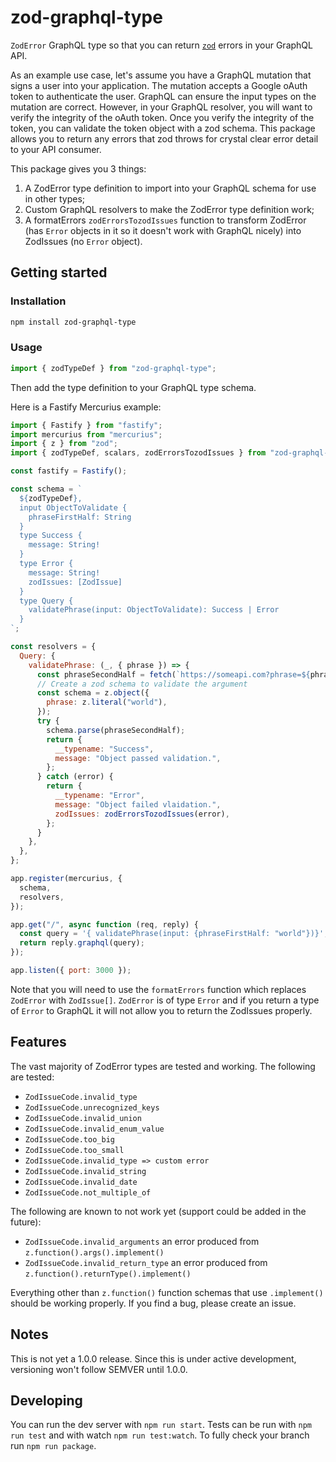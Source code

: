 # zod-graphql-type

`ZodError` GraphQL type so that you can return [`zod`](https://github.com/colinhacks/zod) errors in your GraphQL API.

As an example use case, let's assume you have a GraphQL mutation that signs a user into your application. The mutation accepts a Google oAuth token to authenticate the user. GraphQL can ensure the input types on the mutation are correct. However, in your GraphQL resolver, you will want to verify the integrity of the oAuth token. Once you verify the integrity of the token, you can validate the token object with a zod schema. This package allows you to return any errors that zod throws for crystal clear error detail to your API consumer.

This package gives you 3 things:

1. A ZodError type definition to import into your GraphQL schema for use in other types;
2. Custom GraphQL resolvers to make the ZodError type definition work;
3. A formatErrors `zodErrorsTozodIssues` function to transform ZodError (has `Error` objects in it so it doesn't work with GraphQL nicely) into ZodIssues (no `Error` object).

## Getting started

### Installation

```sh
npm install zod-graphql-type
```

### Usage

```js
import { zodTypeDef } from "zod-graphql-type";
```

Then add the type definition to your GraphQL type schema.

Here is a Fastify Mercurius example:

```js
import { Fastify } from "fastify";
import mercurius from "mercurius";
import { z } from "zod";
import { zodTypeDef, scalars, zodErrorsTozodIssues } from "zod-graphql-type";

const fastify = Fastify();

const schema = `
  ${zodTypeDef},
  input ObjectToValidate {
    phraseFirstHalf: String
  }
  type Success {
    message: String!
  }
  type Error {
    message: String!
    zodIssues: [ZodIssue]
  }
  type Query {
    validatePhrase(input: ObjectToValidate): Success | Error
  }
`;

const resolvers = {
  Query: {
    validatePhrase: (_, { phrase }) => {
      const phraseSecondHalf = fetch(`https://someapi.com?phrase=${phrase}`);
      // Create a zod schema to validate the argument
      const schema = z.object({
        phrase: z.literal("world"),
      });
      try {
        schema.parse(phraseSecondHalf);
        return {
          __typename: "Success",
          message: "Object passed validation.",
        };
      } catch (error) {
        return {
          __typename: "Error",
          message: "Object failed vlaidation.",
          zodIssues: zodErrorsTozodIssues(error),
        };
      }
    },
  },
};

app.register(mercurius, {
  schema,
  resolvers,
});

app.get("/", async function (req, reply) {
  const query = '{ validatePhrase(input: {phraseFirstHalf: "world"})}';
  return reply.graphql(query);
});

app.listen({ port: 3000 });
```

Note that you will need to use the `formatErrors` function which replaces `ZodError` with `ZodIssue[]`. `ZodError` is of type `Error` and if you return a type of `Error` to GraphQL it will not allow you to return the ZodIssues properly.

## Features

The vast majority of ZodError types are tested and working. The following are tested:

- `ZodIssueCode.invalid_type`
- `ZodIssueCode.unrecognized_keys`
- `ZodIssueCode.invalid_union`
- `ZodIssueCode.invalid_enum_value`
- `ZodIssueCode.too_big`
- `ZodIssueCode.too_small`
- `ZodIssueCode.invalid_type => custom error`
- `ZodIssueCode.invalid_string`
- `ZodIssueCode.invalid_date`
- `ZodIssueCode.not_multiple_of`

The following are known to not work yet (support could be added in the future):

- `ZodIssueCode.invalid_arguments` an error produced from `z.function().args().implement()`
- `ZodIssueCode.invalid_return_type` an error produced from `z.function().returnType().implement()`

Everything other than `z.function()` function schemas that use `.implement()` should be working properly. If you find a bug, please create an issue.

## Notes

This is not yet a 1.0.0 release. Since this is under active development, versioning won't follow SEMVER until 1.0.0.

## Developing

You can run the dev server with `npm run start`. Tests can be run with `npm run test` and with watch `npm run test:watch`. To fully check your branch run `npm run package`.

